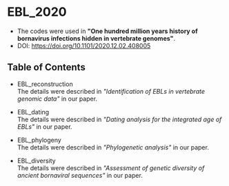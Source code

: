 # EBL_2020
- The codes were used in **"One hundred million years history of bornavirus infections hidden in vertebrate genomes"**.  
- DOI: https://doi.org/10.1101/2020.12.02.408005  

## Table of Contents
- EBL_reconstruction  
The details were described in *"Identification of EBLs in vertebrate genomic data"* in our paper.  

- EBL_dating  
The details were described in *"Dating analysis for the integrated age of EBLs"* in our paper.  

- EBL_phylogeny  
The details were described in *"Phylogenetic analysis"* in our paper.  

- EBL_diversity  
The details were described in *"Assessment of genetic diversity of ancient bornaviral sequences"* in our paper.  
